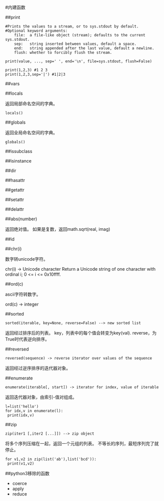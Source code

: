 #内建函数

##print

```
#Prints the values to a stream, or to sys.stdout by default.
#Optional keyword arguments:
    file:  a file-like object (stream); defaults to the current sys.stdout.
    sep:   string inserted between values, default a space.
    end:   string appended after the last value, default a newline.
    flush: whether to forcibly flush the stream.

print(value, ..., sep=' ', end='\n', file=sys.stdout, flush=False)
```

```
print(1,2,3) #1 2 3
print(1,2,3,sep='|') #1|2|3
```

##vars

##locals

返回局部命名空间的字典。

`locals()`

##globals

返回全局命名空间的字典。

`globals()`


##issubclass

##isinstance

##dir

##hasattr

##getattr

##setattr

##delattr

##abs(number)

返回绝对值。
如果是复数，返回math.sqrt(real, imag)

##id

##chr(i)

数字转unicode字符。

chr(i) -> Unicode character
Return a Unicode string of one character with ordinal i; 0 <= i <= 0x10ffff.

##ord(c)

ascii字符转数字。

ord(c) -> integer

##sorted

```
sorted(iterable, key=None, reverse=False) --> new sorted list
```

返回经过排序后的列表。
key，列表中的每个值会转变为key(val).
reverse，为True时代表逆向排序。

##reversed

```
reversed(sequence) -> reverse iterator over values of the sequence
```

返回经过逆序排序的迭代器对象。

##enumerate

```
enumerate(iterable[, start]) -> iterator for index, value of iterable
```

返回迭代器对象，由索引-值对组成。

```
l=list('hello')
for idx,v in enumerate(l):
 print(idx,v)
```

##zip

```
zip(iter1 [,iter2 [...]]) --> zip object
```

将多个序列压缩在一起，返回一个元组的列表。
不等长的序列，最短序列完了就停止。

```
for v1,v2 in zip(list('ab'),list('bcd')):
 print(v1,v2)
```

##python3移除的函数

+   coerce
+   apply
+   reduce








